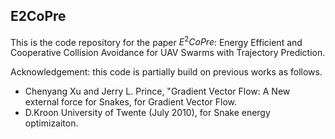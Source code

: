 ## E2CoPre
This is the code repository for the paper $E^2CoPre$: Energy Efficient and Cooperative Collision Avoidance for UAV Swarms with Trajectory Prediction. 

Acknowledgement: this code is partially build on previous works as follows. 
- Chenyang Xu and Jerry L. Prince, "Gradient Vector Flow: A New external force for Snakes, for Gradient Vector Flow. 
- D.Kroon University of Twente (July 2010), for Snake energy optimizaiton.  

